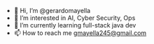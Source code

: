 - 👋 Hi, I’m @gerardomayella
- 👀 I’m interested in AI, Cyber Security, Ops
- 🌱 I’m currently learning full-stack java dev
- 📫 How to reach me gmayella245@gmail.com


